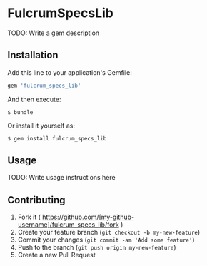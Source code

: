 # FulcrumSpecsLib

TODO: Write a gem description

## Installation

Add this line to your application's Gemfile:

```ruby
gem 'fulcrum_specs_lib'
```

And then execute:

    $ bundle

Or install it yourself as:

    $ gem install fulcrum_specs_lib

## Usage

TODO: Write usage instructions here

## Contributing

1. Fork it ( https://github.com/[my-github-username]/fulcrum_specs_lib/fork )
2. Create your feature branch (`git checkout -b my-new-feature`)
3. Commit your changes (`git commit -am 'Add some feature'`)
4. Push to the branch (`git push origin my-new-feature`)
5. Create a new Pull Request
